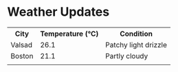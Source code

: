 # Weather Updates

<!-- WEATHER-UPDATE-START -->
<table><tr><th>City</th><th>Temperature (°C)</th><th>Condition</th></tr><tr><td>Valsad</td><td>26.1</td><td>Patchy light drizzle</td></tr><tr><td>Boston</td><td>21.1</td><td>Partly cloudy</td></tr><tr><td></td><td></td><td></td></tr></table>
<!-- WEATHER-UPDATE-END -->
